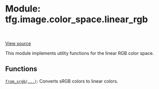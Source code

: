 <div itemscope itemtype="http://developers.google.com/ReferenceObject">
<meta itemprop="name" content="tfg.image.color_space.linear_rgb" />
<meta itemprop="path" content="Stable" />
</div>

# Module: tfg.image.color_space.linear_rgb

<table class="tfo-notebook-buttons tfo-api" align="left">
</table>

<a target="_blank" href="https://github.com/tensorflow/graphics/blob/master/tensorflow_graphics/image/color_space/linear_rgb.py">View
source</a>

This module implements utility functions for the linear RGB color space.

<!-- Placeholder for "Used in" -->

## Functions

[`from_srgb(...)`](../../../tfg/image/color_space/linear_rgb/from_srgb.md):
Converts sRGB colors to linear colors.
